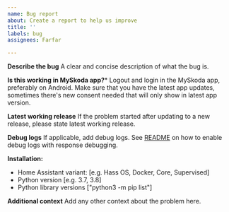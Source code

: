 ```yaml
---
name: Bug report
about: Create a report to help us improve
title: ''
labels: bug
assignees: Farfar

---
```


**Describe the bug**
A clear and concise description of what the bug is.

**Is this working in MySkoda app?***
Logout and login in the MySkoda app, preferably on Android.
Make sure that you have the latest app updates, sometimes there's new consent needed that will only show in latest app version.

**Latest working release**
If the problem started after updating to a new release, please state latest working release.

**Debug logs**
If applicable, add debug logs. See [README](https://github.com/lendy007/homeassistant-skodaconnect#enable-debug-logging) on how to enable debug logs with response debugging.

**Installation:**
 - Home Assistant variant: [e.g. Hass OS, Docker, Core, Supervised]
 - Python version [e.g. 3.7, 3.8]
 - Python library versions ["python3 -m pip list"]

**Additional context**
Add any other context about the problem here.
